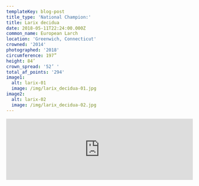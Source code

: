 ```yaml
---
templateKey: blog-post
title_type: 'National Champion:'
title: Larix decidua
date: 2018-05-11T22:24:00.000Z
common_name: European Larch
location: 'Greenwich, Connecticut'
crowned: '2014'
photographed: '2018'
circumference: 197”
height: 84’
crown_spread: '52’ '
total_af_points: '294'
image1:
  alt: larix-01
  image: /img/larix_decidua-01.jpg
image2:
  alt: larix-02
  image: /img/larix_decidua-02.jpg
---
```

<iframe width="100%" height="166" scrolling="no" frameborder="no" allow="autoplay" src="https://w.soundcloud.com/player/?url=https%3A//api.soundcloud.com/tracks/622284342&color=%23ff5500&auto_play=false&hide_related=false&show_comments=true&show_user=true&show_reposts=false&show_teaser=true"></iframe>
